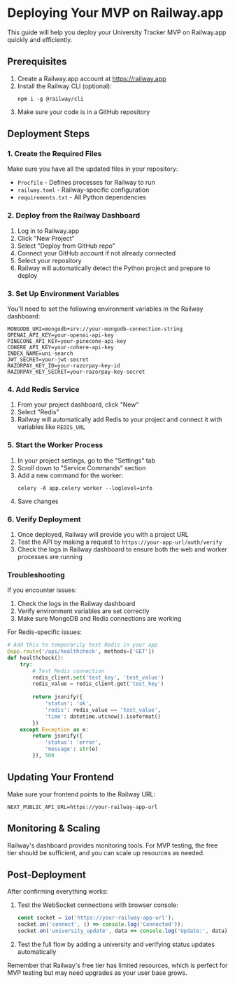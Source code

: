 # Deploying Your MVP on Railway.app

This guide will help you deploy your University Tracker MVP on Railway.app quickly and efficiently.

## Prerequisites

1. Create a Railway.app account at https://railway.app
2. Install the Railway CLI (optional):
   ```
   npm i -g @railway/cli
   ```
3. Make sure your code is in a GitHub repository

## Deployment Steps

### 1. Create the Required Files

Make sure you have all the updated files in your repository:

- `Procfile` - Defines processes for Railway to run 
- `railway.toml` - Railway-specific configuration
- `requirements.txt` - All Python dependencies

### 2. Deploy from the Railway Dashboard

1. Log in to Railway.app
2. Click "New Project"
3. Select "Deploy from GitHub repo"
4. Connect your GitHub account if not already connected
5. Select your repository
6. Railway will automatically detect the Python project and prepare to deploy

### 3. Set Up Environment Variables

You'll need to set the following environment variables in the Railway dashboard:

```
MONGODB_URI=mongodb+srv://your-mongodb-connection-string
OPENAI_API_KEY=your-openai-api-key
PINECONE_API_KEY=your-pinecone-api-key
COHERE_API_KEY=your-cohere-api-key
INDEX_NAME=uni-search
JWT_SECRET=your-jwt-secret
RAZORPAY_KEY_ID=your-razorpay-key-id
RAZORPAY_KEY_SECRET=your-razorpay-key-secret
```

### 4. Add Redis Service

1. From your project dashboard, click "New"
2. Select "Redis"
3. Railway will automatically add Redis to your project and connect it with variables like `REDIS_URL`

### 5. Start the Worker Process

1. In your project settings, go to the "Settings" tab
2. Scroll down to "Service Commands" section
3. Add a new command for the worker:
   ```
   celery -A app.celery worker --loglevel=info
   ```
4. Save changes

### 6. Verify Deployment

1. Once deployed, Railway will provide you with a project URL
2. Test the API by making a request to `https://your-app-url/auth/verify`
3. Check the logs in Railway dashboard to ensure both the web and worker processes are running

### Troubleshooting

If you encounter issues:

1. Check the logs in the Railway dashboard
2. Verify environment variables are set correctly
3. Make sure MongoDB and Redis connections are working

For Redis-specific issues:
```python
# Add this to temporarily test Redis in your app
@app.route('/api/healthcheck', methods=['GET'])
def healthcheck():
    try:
        # Test Redis connection
        redis_client.set('test_key', 'test_value')
        redis_value = redis_client.get('test_key')
        
        return jsonify({
            'status': 'ok',
            'redis': redis_value == 'test_value',
            'time': datetime.utcnow().isoformat()
        })
    except Exception as e:
        return jsonify({
            'status': 'error',
            'message': str(e)
        }), 500
```

## Updating Your Frontend

Make sure your frontend points to the Railway URL:

```
NEXT_PUBLIC_API_URL=https://your-railway-app-url
```

## Monitoring & Scaling

Railway's dashboard provides monitoring tools. For MVP testing, the free tier should be sufficient, and you can scale up resources as needed.

## Post-Deployment

After confirming everything works:

1. Test the WebSocket connections with browser console: 
   ```javascript
   const socket = io('https://your-railway-app-url');
   socket.on('connect', () => console.log('Connected'));
   socket.on('university_update', data => console.log('Update:', data));
   ```

2. Test the full flow by adding a university and verifying status updates automatically

Remember that Railway's free tier has limited resources, which is perfect for MVP testing but may need upgrades as your user base grows.
